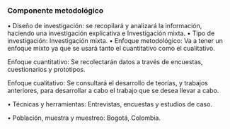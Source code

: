 ###  Componente metodológico

•	Diseño de investigación:  se recopilará y analizará la información, haciendo una investigación explicativa e Investigación mixta.
•	Tipo de investigación: Investigación mixta.
•	Enfoque metodológico: Va a tener un enfoque mixto ya que se usará tanto el cuantitativo como el cualitativo.

Enfoque cuantitativo:
Se recolectarán datos a través de encuestas, cuestionarios y prototipos.

Enfoque cualitativo:
Se consultará el desarrollo de teorías, y trabajos anteriores, para desarrollar a cabo el trabajo que se desea llevar a cabo.

•	Técnicas y herramientas: Entrevistas, encuestas y estudios de caso.

•	Población, muestra y muestreo: Bogotá, Colombia.
